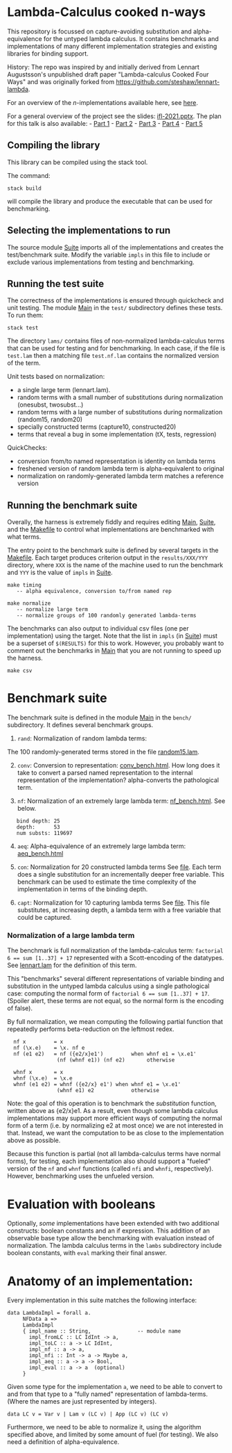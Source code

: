 # Lambda-Calculus cooked **n**-ways

This repository is focussed on capture-avoiding substitution and alpha-equivalence for the untyped lambda calculus.  It contains benchmarks and implementations of many different implementation strategies and existing libraries for binding support. 

History: The repo was inspired by and initially derived from Lennart Augustsson's unpublished draft paper "Lambda-calculus Cooked Four Ways" and was originally forked from https://github.com/steshaw/lennart-lambda. 

For an overview of the *n*-implementations available here, see [here](doc/Implementations.md).

For a general overview of the project see the slides: [ifl-2021.pptx](doc/ifl-2021.pptx). The plan for this 
talk is also available:
    - [Part 1](doc/Part1.md)
    - [Part 2](doc/Part2.md)
    - [Part 3](doc/Part3.md)
    - [Part 4](doc/Part4.md)
    - [Part 5](doc/Part5.md)

## Compiling the library

This library can be compiled using the stack tool.

The command:

    stack build

will compile the library and produce the executable that can be used for benchmarking.

## Selecting the implementations to run

The source module [Suite](lib/Suite.hs) imports all of the implementations and creates the test/benchmark suite. Modify the variable `impls` in this file to include or exclude various implementations from testing and benchmarking. 

## Running the test suite 

The correctness of the implementations is ensured through quickcheck and unit testing. The module [Main](test/Main.hs) in the `test/` subdirectory defines these tests. To run them:

    stack test

The directory `lams/` contains files of non-normalized lambda-calculus terms that can be used for testing and for benchmarking. In each case, if the file is `test.lam` then a matching file `test.nf.lam` contains the normalized version of the term.

Unit tests based on normalization:
- a single large term (lennart.lam).
- random terms with a small number of substitutions during normalization (onesubst, twosubst...)
- random terms with a large number of substitutions during normalization (random15, random20)
- specially constructed terms (capture10, constructed20) 
- terms that reveal a bug in some implementation (tX, tests, regression)

QuickChecks:
- conversion from/to named representation is identity on lambda terms
- freshened version of random lambda term is alpha-equivalent to original
- normalization on randomly-generated lambda term matches a reference version

## Running the benchmark suite

Overally, the harness is extremely fiddly and requires editing [Main](bench/Main.hs), [Suite](lib/Suite.hs), and the [Makefile](Makefile) to control what implementations are benchmarked with what terms. 

The entry point to the benchmark suite is defined by several targets in the [Makefile](Makefile). Each target produces criterion output in the `results/XXX/YYY` directory, where `XXX` is the name of the machine used to run the benchmark and `YYY` is the value of `impls` in [Suite](lib/Suite.hs). 

    make timing  
       -- alpha equivalence, conversion to/from named rep

    make normalize
       -- normalize large term
       -- normalize groups of 100 randomly generated lambda-terms

    
The benchmarks can also output to individual csv files (one per implementation) using the target. Note that the list in `impls` (in [Suite](lib/Suite.hs)) must be a superset of `$(RESULTS)` for this to work. However, you probably want to comment out the benchmarks in [Main](bench/Main.hs) that you are not running to speed up the harness.

    make csv  

# Benchmark suite

The benchmark suite is defined in the module [Main](bench/Main.hs) in the `bench/` subdirectory. It defines several benchmark groups. 

1. `rand`: Normalization of random lambda terms: 

The 100 randomly-generated terms stored in the file [random15.lam](lams/random15.lam).  

2. `conv`: Conversion to representation: [conv_bench.html](results/conv_bench.html). How long
   does it take to convert a parsed named representation to the internal
   representation of the implementation? alpha-converts the pathological term.
   
3. `nf`:  Normalization of an extremely large lambda term:
  [nf_bench.html](results/nf_bench.html). See below.

```
   bind depth: 25
   depth:      53
   num substs: 119697
```

4. `aeq`: Alpha-equivalence of an extremely large lambda term:
   [aeq_bench.html](results/aeq_bench.html)
   
5. `con`: Normalization for 20 constructed lambda terms
See [file](lams/constructed20.lam).
Each term does a single substitution for an incrementally deeper free variable. This benchmark can be used to estimate the time complexity of the implementation in terms of the binding depth.

6. `capt`: Normalization for 10 capturing lambda terms
See [file](lams/capture10.lam). This file substitutes, at increasing depth, a lambda term with a free variable that could be captured.

### Normalization of a large lambda term

The benchmark is full normalization of the lambda-calculus
term: `factorial 6 == sum [1..37] + 17` represented with a Scott-encoding of
the datatypes. See [lennart.lam](lams/lennart.lam) for the definition of this term.

This "benchmarks" several different representations of variable binding and
substitution in the untyped lambda calculus using a single pathological case:
computing the normal form of `factorial 6 == sum [1..37] + 17`. (Spoiler
alert, these terms are not equal, so the normal form is the encoding of
false).

By full normalization, we mean computing the following partial function that 
repeatedly performs beta-reduction on the leftmost redex.

      nf x         = x
      nf (\x.e)    = \x. nf e
      nf (e1 e2)   = nf ({e2/x}e1')         when whnf e1 = \x.e1'
                    (nf (whnf e1)) (nf e2)       otherwise

      whnf x       = x
      whnf (\x.e)  = \x.e
      whnf (e1 e2) = whnf ({e2/x} e1') when whnf e1 = \x.e1'
                    (whnf e1) e2            otherwise

Note: the goal of this operation is to benchmark the *substitution* function,
written above as {e2/x}e1.  As a result, even though some lambda calculus
implementations may support more efficient ways of computing the normal form
of a term (i.e. by normalizing e2 at most once) we are not interested in
that. Instead, we want the computation to be as close to the 
implementation above as possible.

Because this function is partial (not all lambda-calculus terms have normal
forms), for testing, each implementation also should support a "fueled"
version of the `nf` and `whnf` functions (called `nfi` and `whnfi`,
respectively). However, benchmarking uses the unfueled version.

# Evaluation with booleans

Optionally, *some* implementations have been extended with two additional 
constructs: boolean constants and an if expression. This addition of an 
observable base type allow the benchmarking with evaluation instead of 
normalization. The lambda calculus terms in the `lambs` subdirectory include 
boolean constants, with `eval` marking their final answer.

# Anatomy of an implementation:

Every implementation in this suite matches the following interface:

    data LambdaImpl = forall a.
         NFData a =>
         LambdaImpl
         { impl_name :: String,               -- module name
           impl_fromLC :: LC IdInt -> a,
           impl_toLC :: a -> LC IdInt,
           impl_nf :: a -> a,
           impl_nfi :: Int -> a -> Maybe a,
           impl_aeq :: a -> a -> Bool,
           impl_eval :: a -> a  (optional)
         }

Given some type for the implementation `a`, we need to be able to convert 
to and from that type to a "fully named" representation of lambda-terms. 
(Where the names are just represented by integers).

    data LC v = Var v | Lam v (LC v) | App (LC v) (LC v)

Furthermore, we need to be able to normalize it, using the algorithm specified 
above, and limited by some amount of fuel (for testing). We also need a definition 
of alpha-equivalence.

